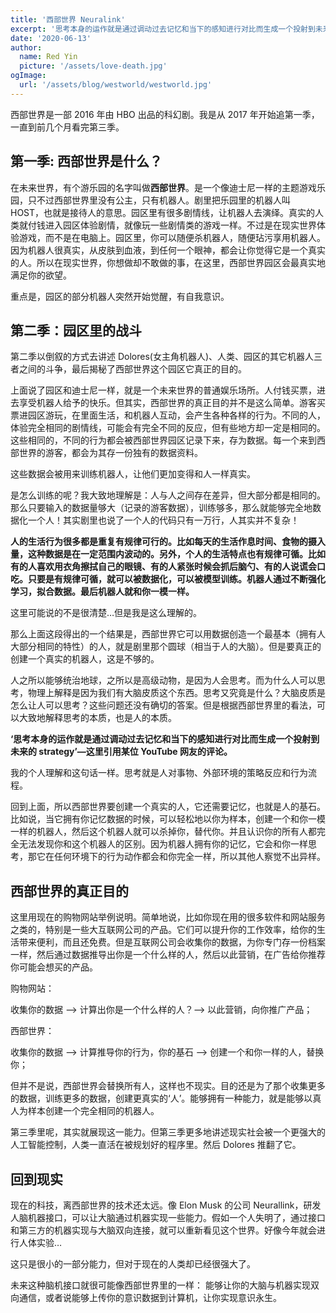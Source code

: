 ```yaml
---
title: '西部世界 Neuralink'
excerpt: '思考本身的运作就是通过调动过去记忆和当下的感知进行对比而生成一个投射到未来的strategy'
date: '2020-06-13'
author:
  name: Red Yin
  picture: '/assets/love-death.jpg'
ogImage:
  url: '/assets/blog/westworld/westworld.jpg'
---
```


西部世界是一部 2016 年由 HBO 出品的科幻剧。我是从 2017 年开始追第一季，一直到前几个月看完第三季。

## 第一季: 西部世界是什么？

在未来世界，有个游乐园的名字叫做**西部世界**。是一个像迪士尼一样的主题游戏乐园，只不过西部世界里没有公主，只有机器人。剧里把乐园里的机器人叫 HOST，也就是接待人的意思。园区里有很多剧情线，让机器人去演绎。真实的人类就付钱进入园区体验剧情，就像玩一些剧情类的游戏一样。不过是在现实世界体验游戏，而不是在电脑上。园区里，你可以随便杀机器人，随便玷污享用机器人。因为机器人很真实，从皮肤到血液，到任何一个眼神，都会让你觉得它是一个真实的人。所以在现实世界，你想做却不敢做的事，在这里，西部世界园区会最真实地满足你的欲望。

重点是，园区的部分机器人突然开始觉醒，有自我意识。

## 第二季：园区里的战斗

第二季以倒叙的方式去讲述 Dolores(女主角机器人)、人类、园区的其它机器人三者之间的斗争，最后揭秘了西部世界这个园区它真正的目的。

上面说了园区和迪士尼一样，就是一个未来世界的普通娱乐场所。人付钱买票，进去享受机器人给予的快乐。但其实，西部世界的真正目的并不是这么简单。游客买票进园区游玩，在里面生活，和机器人互动，会产生各种各样的行为。不同的人，体验完全相同的剧情线，可能会有完全不同的反应，但有些地方却一定是相同的。这些相同的，不同的行为都会被西部世界园区记录下来，存为数据。每一个来到西部世界的游客，都会为其存一份独有的数据资料。

这些数据会被用来训练机器人，让他们更加变得和人一样真实。

是怎么训练的呢？我大致地理解是：人与人之间存在差异，但大部分都是相同的。那么只要输入的数据量够大（记录的游客数据），训练够多，那么就能够完全地数据化一个人！其实剧里也说了一个人的代码只有一万行，人其实并不复杂！

**人的生活行为很多都是重复有规律可行的。比如每天的生活作息时间、食物的摄入量，这种数据是在一定范围内波动的。另外，个人的生活特点也有规律可循。比如有的人喜欢用衣角擦拭自己的眼镜、有的人紧张时候会抓后脑勺、有的人说谎会口吃。只要是有规律可循，就可以被数据化，可以被模型训练。机器人通过不断强化学习，拟合数据。最后机器人就和你一模一样。**

这里可能说的不是很清楚…但是我是这么理解的。

那么上面这段得出的一个结果是，西部世界它可以用数据创造一个最基本（拥有人大部分相同的特性）的人，就是剧里那个圆球（相当于人的大脑）。但是要真正的创建一个真实的机器人，这是不够的。

人之所以能够统治地球，之所以是高级动物，是因为人会思考。而为什么人可以思考，物理上解释是因为我们有大脑皮质这个东西。思考又究竟是什么？大脑皮质是怎么让人可以思考？这些问题还没有确切的答案。但是根据西部世界里的看法，可以大致地解释思考的本质，也是人的本质。

**‘思考本身的运作就是通过调动过去记忆和当下的感知进行对比而生成一个投射到未来的 strategy’—这里引用某位 YouTube 网友的评论。**

我的个人理解和这句话一样。思考就是人对事物、外部环境的策略反应和行为流程。

回到上面，所以西部世界要创建一个真实的人，它还需要记忆，也就是人的基石。比如说，当它拥有你记忆数据的时候，可以轻松地以你为样本，创建一个和你一模一样的机器人，然后这个机器人就可以杀掉你，替代你。并且认识你的所有人都完全无法发现你和这个机器人的区别。因为机器人拥有你的记忆，它会和你一样思考，那它在任何环境下的行为动作都会和你完全一样，所以其他人察觉不出异样。

## 西部世界的真正目的

这里用现在的购物网站举例说明。简单地说，比如你现在用的很多软件和网站服务之类的，特别是一些大互联网公司的产品。它们可以提升你的工作效率，给你的生活带来便利，而且还免费。但是互联网公司会收集你的数据，为你专门存一份档案一样，然后通过数据推导出你是一个什么样的人，然后以此营销，在广告给你推荐你可能会想买的产品。

购物网站：

收集你的数据 ——> 计算出你是一个什么样的人？——> 以此营销，向你推广产品；

西部世界：

收集你的数据 ——> 计算推导你的行为，你的基石 ——> 创建一个和你一样的人，替换你；

但并不是说，西部世界会替换所有人，这样也不现实。目的还是为了那个收集更多的数据，训练更多的数据，创建更真实的‘人’。能够拥有一种能力，就是能够以真人为样本创建一个完全相同的机器人。

第三季里呢，其实就展现这一能力。但第三季更多地讲述现实社会被一个更强大的人工智能控制，人类一直活在被规划好的程序里。然后 Dolores 推翻了它。

## 回到现实

现在的科技，离西部世界的技术还太远。像 Elon Musk 的公司 Neurallink，研发人脑机器接口，可以让大脑通过机器实现一些能力。假如一个人失明了，通过接口和第三方的机器实现与大脑双向连接，就可以重新看见这个世界。好像今年就会进行人体实验…

这只是很小的一部分能力，但对于现在的人类却已经很强大了。

未来这种脑机接口就很可能像西部世界里的一样：
能够让你的大脑与机器实现双向通信，或者说能够上传你的意识数据到计算机，让你实现意识永生。
